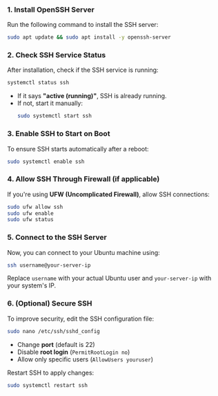 ### **1. Install OpenSSH Server**  
Run the following command to install the SSH server:  
```bash
sudo apt update && sudo apt install -y openssh-server
```  

### **2. Check SSH Service Status**  
After installation, check if the SSH service is running:  
```bash
systemctl status ssh
```  
- If it says **"active (running)"**, SSH is already running.  
- If not, start it manually:  
  ```bash
  sudo systemctl start ssh
  ```  

### **3. Enable SSH to Start on Boot**  
To ensure SSH starts automatically after a reboot:  
```bash
sudo systemctl enable ssh
```  

### **4. Allow SSH Through Firewall (if applicable)**  
If you're using **UFW (Uncomplicated Firewall)**, allow SSH connections:  
```bash
sudo ufw allow ssh
sudo ufw enable
sudo ufw status
```  

### **5. Connect to the SSH Server**  
Now, you can connect to your Ubuntu machine using:  
```bash
ssh username@your-server-ip
```  
Replace `username` with your actual Ubuntu user and `your-server-ip` with your system's IP.  

### **6. (Optional) Secure SSH**  
To improve security, edit the SSH configuration file:  
```bash
sudo nano /etc/ssh/sshd_config
```
- Change **port** (default is 22)  
- Disable **root login** (`PermitRootLogin no`)  
- Allow only specific users (`AllowUsers youruser`)  

Restart SSH to apply changes:  
```bash
sudo systemctl restart ssh
```  